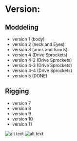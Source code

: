 # Version:
## Moddeling
- version 1 (body)
- version 2 (neck and Eyes)
- version 3 (arms and hands)
- version 4 (Drive Sprockets)
- version 4-2 (Drive Sprockets)
- version 4-3 (Drive Sprockets)
- version 4-4 (Drive Sprockets)
- version 5 (DONE)
## Rigging
- version 7
- version 8
- version 9
- version 10
- version 11


![alt text](https://github.com/FPG1THUB/The-Wall-i-Project/blob/main/Photos/Wall-i.png)
![alt text](https://github.com/FPG1THUB/The-Wall-i-Project/blob/main/Photos/Wall-i-Rigging.PNG)
